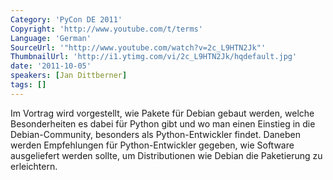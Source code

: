 ```yaml
---
Category: 'PyCon DE 2011'
Copyright: 'http://www.youtube.com/t/terms'
Language: 'German'
SourceUrl: '"http://www.youtube.com/watch?v=2c_L9HTN2Jk"'
ThumbnailUrl: 'http://i1.ytimg.com/vi/2c_L9HTN2Jk/hqdefault.jpg'
date: '2011-10-05'
speakers: [Jan Dittberner]
tags: []
---
```

Im Vortrag wird vorgestellt, wie Pakete für Debian gebaut werden, welche Besonderheiten es dabei für Python gibt und wo man einen Einstieg in die Debian-Community, besonders als Python-Entwickler findet. Daneben werden Empfehlungen für Python-Entwickler gegeben, wie Software ausgeliefert werden sollte, um Distributionen wie Debian die Paketierung zu erleichtern.